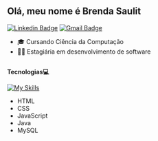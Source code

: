 ## Olá, meu nome é Brenda Saulit

[![Linkedin Badge](https://img.shields.io/badge/-LinkedIn-0A66C2?style=flat-square&logo=Linkedin&logoColor=white&link=https://www.linkedin.com/in/brenda-saulit/)](https://www.linkedin.com/in/brenda-saulit/)
[![Gmail Badge](https://img.shields.io/badge/-brenda.saulit@gmail.com-6633cc?style=flat-square&logo=Gmail&logoColor=white&link=mailto:brenda.saulit@gmail.com)](mailto:brenda.saulit@gmail.com)



- 🎓 Cursando Ciência da Computação
- 👩‍💻 Estagiária em desenvolvimento de software

## 
**Tecnologias💻**

[![My Skills](https://skillicons.dev/icons?i=html,css,js,java,mysql&theme=dark)](https://skillicons.dev)
- HTML
- CSS
- JavaScript
- Java
- MySQL


